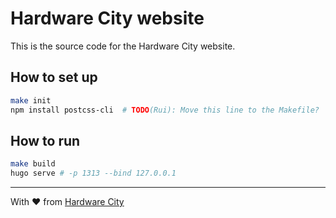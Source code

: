 # Hardware City website

This is the source code for the Hardware City website.

## How to set up
```bash
make init
npm install postcss-cli  # TODO(Rui): Move this line to the Makefile?
```

## How to run

```bash
make build
hugo serve # -p 1313 --bind 127.0.0.1
```

<!--
## How to contribute

-->

---
With ❤️ from [Hardware City](https://hardwarecity.org)
